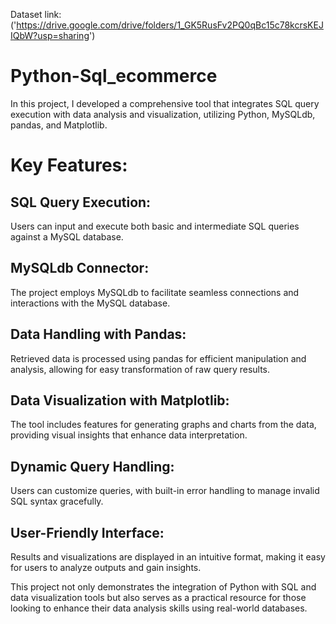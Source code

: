 Dataset link: ('https://drive.google.com/drive/folders/1_GK5RusFv2PQ0qBc15c78kcrsKEJIQbW?usp=sharing')

# Python-Sql_ecommerce
In this project, I developed a comprehensive tool that integrates SQL query execution with data analysis and visualization, utilizing Python, MySQLdb, pandas, and Matplotlib.

# Key Features:
## SQL Query Execution:
Users can input and execute both basic and intermediate SQL queries against a MySQL database.
## MySQLdb Connector:
The project employs MySQLdb to facilitate seamless connections and interactions with the MySQL database.
## Data Handling with Pandas:
Retrieved data is processed using pandas for efficient manipulation and analysis, allowing for easy transformation of raw query results.
## Data Visualization with Matplotlib: 
The tool includes features for generating graphs and charts from the data, providing visual insights that enhance data interpretation.
## Dynamic Query Handling: 
Users can customize queries, with built-in error handling to manage invalid SQL syntax gracefully.
## User-Friendly Interface:
Results and visualizations are displayed in an intuitive format, making it easy for users to analyze outputs and gain insights.

This project not only demonstrates the integration of Python with SQL and data visualization tools but also serves as a practical resource for those looking to enhance their data analysis skills using real-world databases.
